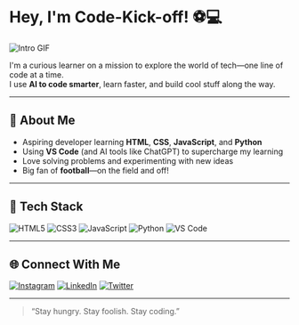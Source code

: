 # Hey, I'm Code-Kick-off! ⚽💻

![Intro GIF](https://media.giphy.com/media/qgQUggAC3Pfv687qPC/giphy.gif)

I'm a curious learner on a mission to explore the world of tech—one line of code at a time.  
I use **AI to code smarter**, learn faster, and build cool stuff along the way.

---

## 🚀 About Me
- Aspiring developer learning **HTML**, **CSS**, **JavaScript**, and **Python**
- Using **VS Code** (and AI tools like ChatGPT) to supercharge my learning
- Love solving problems and experimenting with new ideas
- Big fan of **football**—on the field and off!

---

## 🧰 Tech Stack
![HTML5](https://img.shields.io/badge/HTML5-E34F26?style=for-the-badge&logo=html5&logoColor=white)
![CSS3](https://img.shields.io/badge/CSS3-1572B6?style=for-the-badge&logo=css3&logoColor=white)
![JavaScript](https://img.shields.io/badge/JavaScript-F7DF1E?style=for-the-badge&logo=javascript&logoColor=black)
![Python](https://img.shields.io/badge/Python-3776AB?style=for-the-badge&logo=python&logoColor=white)
![VS Code](https://img.shields.io/badge/VS%20Code-007ACC?style=for-the-badge&logo=visual-studio-code&logoColor=white)

---

## 🌐 Connect With Me

[![Instagram](https://img.shields.io/badge/Instagram-E4405F?style=for-the-badge&logo=instagram&logoColor=white)](https://instagram.com/yourusername)
[![LinkedIn](https://img.shields.io/badge/LinkedIn-0077B5?style=for-the-badge&logo=linkedin&logoColor=white)](https://linkedin.com/in/yourusername)
[![Twitter](https://img.shields.io/badge/Twitter-1DA1F2?style=for-the-badge&logo=twitter&logoColor=white)](https://twitter.com/yourusername)

---

> “Stay hungry. Stay foolish. Stay coding.”